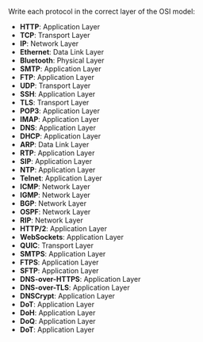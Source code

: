 

Write each protocol in the correct layer of the OSI model:

- **HTTP**: Application Layer
- **TCP**: Transport Layer
- **IP**: Network Layer
- **Ethernet**: Data Link Layer
- **Bluetooth**: Physical Layer
- **SMTP**: Application Layer
- **FTP**: Application Layer
- **UDP**: Transport Layer
- **SSH**: Application Layer
- **TLS**: Transport Layer
- **POP3**: Application Layer
- **IMAP**: Application Layer
- **DNS**: Application Layer
- **DHCP**: Application Layer
- **ARP**: Data Link Layer
- **RTP**: Application Layer
- **SIP**: Application Layer
- **NTP**: Application Layer
- **Telnet**: Application Layer
- **ICMP**: Network Layer
- **IGMP**: Network Layer
- **BGP**: Network Layer  
- **OSPF**: Network Layer
- **RIP**: Network Layer
- **HTTP/2**: Application Layer
- **WebSockets**: Application Layer
- **QUIC**: Transport Layer
- **SMTPS**: Application Layer
- **FTPS**: Application Layer
- **SFTP**: Application Layer
- **DNS-over-HTTPS**: Application Layer
- **DNS-over-TLS**: Application Layer
- **DNSCrypt**: Application Layer
- **DoT**: Application Layer
- **DoH**: Application Layer
- **DoQ**: Application Layer
- **DoT**: Application Layer
